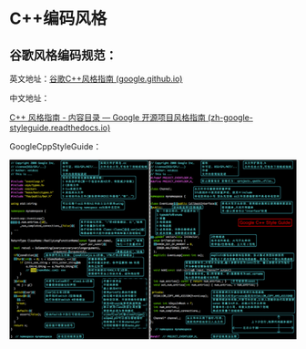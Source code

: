 # C++编码风格

## 谷歌风格编码规范：

英文地址：[谷歌C++风格指南 (google.github.io)](https://google.github.io/styleguide/cppguide.html)

中文地址：

[C++ 风格指南 - 内容目录 — Google 开源项目风格指南 (zh-google-styleguide.readthedocs.io)](https://zh-google-styleguide.readthedocs.io/en/latest/google-cpp-styleguide/contents/)



GoogleCppStyleGuide：

![](./static/GoogleStyle/GoogleCppStyleGuide.png)



## 
